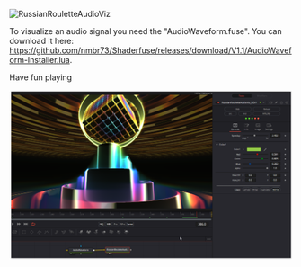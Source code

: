 ![RussianRouletteAudioViz](https://github.com/nmbr73/Shaderfuse/assets/78935215/b309b12c-03d0-408a-b264-a09720d9b577)

To visualize an audio signal you need the "AudioWaveform.fuse". You can download it here: https://github.com/nmbr73/Shaderfuse/releases/download/V1.1/AudioWaveform-Installer.lua.

Have fun playing

[![Thumbnail](RussianRouletteAudioViz_screenshot.png)](RussianRouletteAudioViz.fuse)


